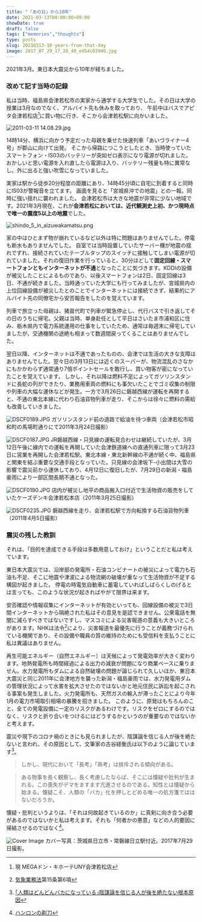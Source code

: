 ```yaml
---
title: "「あの日」から10年"
date: 2021-03-13T00:00:00+09:00
showDate: true
draft: false
tags: ["memories","thoughts"]
type: posts
slug: 20210313-10-years-from-that-day
image: 2017_07_29_17_28_40_ed54c83940.jpg
---
```

2021年3月。東日本大震災から10年が経ちました。

### 改めて記す当時の記録

私は当時、福島県会津若松市の実家から通学する大学生でした。その日は大学の授業は3月なのでなく、アルバイト先も休みを取っており、
午前中はバスでアピタ会津若松店[^1]に買い物に行き、そこから会津若松駅に向かいました。

![2011-03-11 14.08.29.jpg](./2011_03_11_14_08_29_b5101499be.jpg)

14時14分、横浜に向かう予定だった母親を乗せた快速列車「あいづライナー4号」が郡山に向けて出発。
そこから帰路につこうとしたとき、当時使っていたスマートフォン・IS03のバッテリーが突如ゼロ表示になり電源が切れました。
おかしいと思い電源を入れ直したら電源は入り、バッテリー残量も特に異常なし。外に出ると強い吹雪になっていました。

実家は駅から徒歩20分程度の距離にあり、14時45分頃に自宅に到着すると同時にIS03が警報音を立てます。
画面を見ると「宮城県沖での地震」との一報。同時に強い揺れに襲われました。
会津若松市は大きな地震が非常に少ない地域です。2021年3月現在、これが**会津若松においては、近代観測史上初、かつ現時点で唯一の震度5以上の地震**でした。

![shindo_5_in_aizuwakamatsu.png](./shindo_5_in_aizuwakamatsu_c15bb3aa18.png)

家の中はひとまず物が崩れているなど以外は特に問題はありませんでした。停電も断水もありませんでした。
自室では当時設置していたサーバー機が地震の揺れでずれ、接続されていたテーブルタップのスイッチに接触してしまい電源が切れていました。それの復旧作業を行っていると、30分ほどして**固定回線・スマートフォンともインターネットが不通**となったことに気づきます。KDDIの設備が被災したことによるものであり、以後スマートフォンは2日、固定回線は3日、不通が続きました。当時通っていた大学にも行ってみましたが、宮城県内の上位回線設備が被災したとのことでインターネットには接続できず、結果的にアルバイト先の同僚宅から安否報告をしたのを覚えています。

列車で旅立った母親は、猪苗代町で列車が緊急停止し、代行バスで引き返してその日のうちに帰宅。父親は当時、単身赴任として平日はさいたま市浦和区に住み、栃木県内で電力系統運用の仕事をしていたため、通常は毎週末に帰宅していましたが、交通機関の途絶も相まって数週間戻ってくることはありませんでした。

翌日以降、インターネットは不通であったものの、会津では生活の大きな支障はありませんでした。翌々日の3月13日には近くのスーパーが、物流混乱のさなかにもかかわらず通常通り7倍ポイントセールを敢行し、買い物客が密になっていたことを覚えています。
しかし、それ以降は燃料不足によってガソリンスタンドに長蛇の列ができたり、業務用車両の燃料にも事欠いたことでゴミ収集の制限や列車の大幅な運休などが発生。一方で3月26日に磐越西線が運転を再開すると、不通の東北本線に代わり石油貨物列車が走り、そこからは徐々に燃料の需給も改善していきました。

![DSCF0189.JPG](./DSCF_0189_0ff156b0cb.JPG)
ガソリンスタンド前の道路で給油を待つ車両（会津若松市昭和町の馬場町通りにて2011年3月24日撮影）

![DSCF0187.JPG](./DSCF_0187_313cd650b1.JPG)
JR磐越西線・只見線の運転見合わせは継続していたが、3月12日午後に線内での運転を再開していた会津鉄道線への直通列車に限って3月23日に営業を再開した会津若松駅。東北本線・東北新幹線の不通が続く中、福島県と関東を結ぶ重要な交通手段となっていた。只見線の会津坂下-小出間は大雪の影響で震災前から運休しており、4月12日に復旧したが、7月29日の新潟・福島豪雨により一部区間長期不通となった。

![DSCF0190.JPG](./DSCF_0190_291caf5fd3.JPG)
店内が被災し地平の商品搬入口付近で生活物資の販売をしていたケーズデンキ会津若松本店（2011年3月25日撮影）

![DSCF0235.JPG](./DSCF_0235_8196121ef6.JPG)
磐越西線を走り、会津若松駅で方向転換する石油貨物列車（2011年4月5日撮影）

[^1]: 現 MEGAドン・キホーテUNY会津若松店

### 震災の残した教訓
それは、「目的を達成できる手段は多数用意しておけ」ということだと私は考えています。

東日本大震災では、沿岸部の発電所・石油コンビナートの被災によって電力も石油も不足、そこに地震や津波による物流網の破壊が重なって生活物資が不足する構図が起きました。
停電の時電気自動車に蓄電していればしばらくしのげるとは言っても、このような状況が起きればやがて限界は来ます。

安否確認や情報収集にインターネットが有効といっても、回線設備の被災で3日間インターネットから隔絶された私はその意見を是認できません。公衆電話を無闇に減らすべきではないですし、マスコミによる災害報道の意義も大きいところがあります。NHKは法令[^2]により、災害報道を最優先に行うことが義務づけられている機関であり、その設備や職員の質の維持のためにも受信料を支払うことに私は異議はありません。

再生可能エネルギー（自然エネルギー）は天候によって発電効率が大きく変わります。地熱発電所も時間経過による出力の減衰が問題になり商業ベースに乗りません。水力発電所もダムによる自然破壊の問題が論じられて久しいほか、東日本大震災と同じ2011年に会津地方を襲った新潟・福島豪雨では、水力発電用ダムの管理状況によって水害を拡大させたのではないかと地元住民に訴訟を起こされる事案も発生しました。火力発電所も、天然ガスの輸入が滞ったことにより今年1月の電力市場取引相場の暴騰を招きました。
このように、原発はもちろんのこと、全ての発電設備に一定のリスクがあるわけです。リスクをゼロにするのではなく、リスクと折り合いをつけるにはどうするかというのが重要なのではないかと考えます。

震災や現下のコロナ禍のときにも見られましたが、陰謀論を信じる人が後を絶たないと言われ、その原因として、文筆家の古谷経衡氏は以下のように論じています[^3]。

> しかし、現代において「長考」「熟考」は排斥される傾向がある。

> ある物事を長く観察し、長く考慮したならば、そこには懐疑や批判が生まれる。この喪失がデマをますます亢進させるのである。知性とは懐疑から始まる。懐疑こそ、人類の「バカ」化を押しとどめる唯一の処方箋でははないだろうか。

懐疑・批判というよりは、「それは何故起きているのか」に真剣に向き合う必要があるのではないかと私は考えます。それも「何者かの悪意」などの人的要因に帰結させるのではなく[^4]。

![Cover Image](./2017_07_29_17_28_40_ed54c83940.jpg)
カバー写真：茨城県日立市・常磐線日立駅付近。2017年7月29日撮影。

[^2]: [気象業務法](https://elaws.e-gov.go.jp/document?lawid=327AC0000000165)第15条第6項
[^3]: [｢人類はどんどんバカになっている｣陰謀論を信じる人が後を絶たない根本原因](https://president.jp/articles/-/43986)
[^4]: [ハンロンの剃刀](https://ja.wikipedia.org/wiki/%E3%83%8F%E3%83%B3%E3%83%AD%E3%83%B3%E3%81%AE%E5%89%83%E5%88%80)
